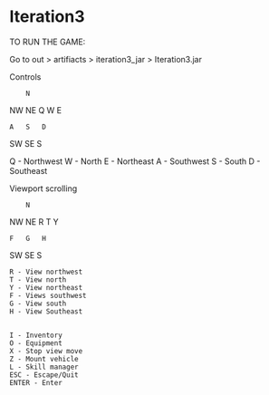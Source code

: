 # Iteration3

TO RUN THE GAME:

Go to out > artifiacts > iteration3_jar > Iteration3.jar



Controls


        N
NW              NE
    Q   W   E

    A   S   D
SW              SE
        S

   Q - Northwest
   W - North
   E - Northeast
   A - Southwest
   S - South
   D - Southeast



Viewport scrolling

        N
NW              NE
    R   T   Y

    F   G   H
SW              SE
        S



    R - View northwest
    T - View north
    Y - View northeast
    F - Views southwest
    G - View south
    H - View Southeast


    I - Inventory
    O - Equipment
    X - Stop view move
    Z - Mount vehicle
    L - Skill manager
    ESC - Escape/Quit
    ENTER - Enter
